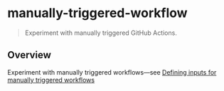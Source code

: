 # manually-triggered-workflow
> Experiment with manually triggered GitHub Actions.

## Overview

Experiment with manually triggered workflows—see [Defining inputs for manually triggered workflows](https://docs.github.com/en/actions/using-workflows/triggering-a-workflow#defining-inputs-for-manually-triggered-workflows)
